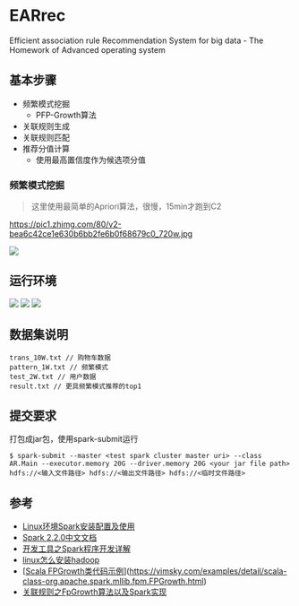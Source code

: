 # EARrec
Efficient association rule Recommendation System for big data - The Homework of Advanced operating system

## 基本步骤

- 频繁模式挖掘
  - PFP-Growth算法
- 关联规则生成
- 关联规则匹配
- 推荐分值计算
  - 使用最高置信度作为候选项分值

### 频繁模式挖掘

> 这里使用最简单的Apriori算法，很慢，15min才跑到C2

https://pic1.zhimg.com/80/v2-bea6c42ce1e630b6bb2fe6b0f68679c0_720w.jpg

![](https://pic1.zhimg.com/80/v2-bea6c42ce1e630b6bb2fe6b0f68679c0_720w.jpg)

## 运行环境

![](https://img.shields.io/badge/hadoop-2.7.1-brightgreen)
![](https://img.shields.io/badge/spark-3.2.1-brightgreen)
![](https://img.shields.io/badge/scala-2.12.15-brightgreen)

## 数据集说明

```
trans_10W.txt // 购物车数据
pattern_1W.txt // 频繁模式
test_2W.txt // 用户数据
result.txt // 更具频繁模式推荐的top1
```

## 提交要求

打包成jar包，使用spark-submit运行

```shell
$ spark-submit --master <test spark cluster master uri> --class AR.Main --executor.memory 20G --driver.memory 20G <your jar file path> hdfs://<输入文件路径> hdfs://<输出文件路径> hdfs://<临时文件路径>
```

## 参考

- [Linux环境Spark安装配置及使用](https://juejin.cn/post/6844903839506792462)
- [Spark 2.2.0中文文档](http://spark.apachecn.org/#/docs/3)
- [开发工具之Spark程序开发详解](http://t.zoukankan.com/frankdeng-p-9092512.html)
- [linux怎么安装hadoop](https://m.php.cn/article/486140.html)
- [[Scala FPGrowth类代码示例](https://vimsky.com/examples/detail/scala-class-org.apache.spark.mllib.fpm.FPGrowth.html)](https://vimsky.com/examples/detail/scala-class-org.apache.spark.mllib.fpm.FPGrowth.html)
- [关联规则之FpGrowth算法以及Spark实现](https://blog.csdn.net/u013771019/article/details/107244180/)
